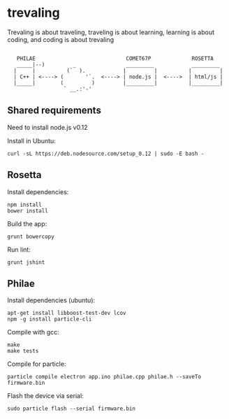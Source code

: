 # trevaling

Trevaling is about traveling, traveling is about learning, learning is about coding, and coding is about trevaling
```

   PHILAE                             COMET67P             ROSETTA
   _____|--)         _                _________            _________
  |     |          (`  ).            |         |          |         |
  | C++ | <----> (       '`.  <----> | node.js |  <---->  | html/js |
  |_____|        (         )         |_________|          |_________|
                  ` __.:'-'

```

## Shared requirements

Need to install node.js v0.12

Install in Ubuntu:
```
curl -sL https://deb.nodesource.com/setup_0.12 | sudo -E bash -
```

## Rosetta

Install dependencies:
```
npm install
bower install
```

Build the app:
```
grunt bowercopy
```

Run lint:
```
grunt jshint
```

## Philae

Install dependencies (ubuntu):
```
apt-get install libboost-test-dev lcov
npm -g install particle-cli
```

Compile with gcc:
```
make
make tests
```

Compile for particle:
```
particle compile electron app.ino philae.cpp philae.h --saveTo firmware.bin
```

Flash the device via serial:
```
sudo particle flash --serial firmware.bin
```

